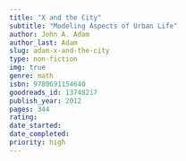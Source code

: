 ```yaml
---
title: "X and the City"
subtitle: "Modeling Aspects of Urban Life"
author: John A. Adam
author_last: Adam
slug: adam-x-and-the-city
type: non-fiction
img: true
genre: math
isbn: 9780691154640
goodreads_id: 13748217
publish_year: 2012
pages: 344
rating: 
date_started:
date_completed:
priority: high
---
```

